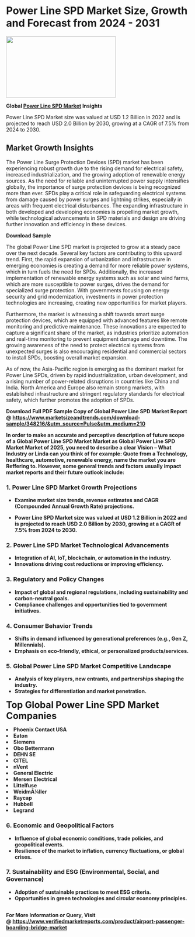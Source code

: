 <H1>Power Line SPD Market Size, Growth and Forecast from 2024 - 2031</H1><img class="aligncenter size-medium wp-image-584254" src="https://thirdeyenews.in/wp-content/uploads/2024/09/Global-Market-Research-300x168.jpeg" alt="" width="300" height="168" /><p><strong>Global&nbsp;<a href="https://www.marketsizeandtrends.com/download-sample/348216/&amp;utm_source=Pulse&amp;utm_medium=210">Power Line SPD Market</a> Insights</strong></p><p>Power Line SPD Market size was valued at USD 1.2 Billion in 2022 and is projected to reach USD 2.0 Billion by 2030, growing at a CAGR of 7.5% from 2024 to 2030.</p><p><h2>Market Growth Insights</h2> <p>The Power Line Surge Protection Devices (SPD) market has been experiencing robust growth due to the rising demand for electrical safety, increased industrialization, and the growing adoption of renewable energy sources. As the need for reliable and uninterrupted power supply intensifies globally, the importance of surge protection devices is being recognized more than ever. SPDs play a critical role in safeguarding electrical systems from damage caused by power surges and lightning strikes, especially in areas with frequent electrical disturbances. The expanding infrastructure in both developed and developing economies is propelling market growth, while technological advancements in SPD materials and design are driving further innovation and efficiency in these devices.</p> <p><strong>Download Sample</strong></p> <p>The global Power Line SPD market is projected to grow at a steady pace over the next decade. Several key factors are contributing to this upward trend. First, the rapid expansion of urbanization and infrastructure in emerging economies is creating a demand for more reliable power systems, which in turn fuels the need for SPDs. Additionally, the increased implementation of renewable energy systems such as solar and wind farms, which are more susceptible to power surges, drives the demand for specialized surge protection. With governments focusing on energy security and grid modernization, investments in power protection technologies are increasing, creating new opportunities for market players.</p> <p>Furthermore, the market is witnessing a shift towards smart surge protection devices, which are equipped with advanced features like remote monitoring and predictive maintenance. These innovations are expected to capture a significant share of the market, as industries prioritize automation and real-time monitoring to prevent equipment damage and downtime. The growing awareness of the need to protect electrical systems from unexpected surges is also encouraging residential and commercial sectors to install SPDs, boosting overall market expansion.</p> <p>As of now, the Asia-Pacific region is emerging as the dominant market for Power Line SPDs, driven by rapid industrialization, urban development, and a rising number of power-related disruptions in countries like China and India. North America and Europe also remain strong markets, with established infrastructure and stringent regulatory standards for electrical safety, which further promotes the adoption of SPDs.</p> <p><strong></p><p><span class=""><strong>Download Full PDF Sample Copy of Global Power Line SPD Market Report</strong> @ <a href="https://www.marketsizeandtrends.com/download-sample/348216/&amp;utm_source=Pulse&amp;utm_medium=210" target="_blank">https://www.marketsizeandtrends.com/download-sample/348216/&amp;utm_source=Pulse&amp;utm_medium=210</a></span></p><p>In order to make an accurate and perceptive description of future scope of a Global&nbsp;Power Line SPD Market Market as Global&nbsp;Power Line SPD Market Market of 2025, you need to describe a clear Vision &ndash; What Industry or Linda can you think of for example: Quote from a Technology, healthcare, automotive, renewable energy, name the market you are Reffering to. However, some general trends and factors usually impact market reports and their future outlook include:</p><h3>1.&nbsp;<strong>Power Line SPD Market Growth Projections</strong></h3><ul><li>Examine market size trends, revenue estimates and CAGR (Compounded Annual Growth Rate) projections.</li><li><p>Power Line SPD Market size was valued at USD 1.2 Billion in 2022 and is projected to reach USD 2.0 Billion by 2030, growing at a CAGR of 7.5% from 2024 to 2030.</p></li></ul><h3>2.&nbsp;<strong>Power Line SPD Market Technological Advancements</strong></h3><ul><li>Integration of AI, IoT, blockchain, or automation in the industry.</li><li>Innovations driving cost reductions or improving efficiency.</li></ul><h3>3.&nbsp;<strong>Regulatory and Policy Changes</strong></h3><ul><li>Impact of global and regional regulations, including sustainability and carbon-neutral goals.</li><li>Compliance challenges and opportunities tied to government initiatives.</li></ul><h3>4.&nbsp;<strong>Consumer Behavior Trends</strong></h3><ul><li>Shifts in demand influenced by generational preferences (e.g., Gen Z, Millennials).</li><li>Emphasis on eco-friendly, ethical, or personalized products/services.</li></ul><h3>5.&nbsp;<strong>Global Power Line SPD Market Competitive Landscape</strong></h3><ul><li>Analysis of key players, new entrants, and partnerships shaping the industry.</li><li>Strategies for differentiation and market penetration.</li></ul><p data-pm-slice="1 1 []"><span style="color: inherit; font-family: inherit; font-size: 25px;">Top Global Power Line SPD Market Companies</span></p><div class="" data-test-id=""><p><li>Phoenix Contact USA</li><li> Eaton</li><li> Siemens</li><li> Obo Bettermann</li><li> DEHN SE</li><li> CITEL</li><li> nVent</li><li> General Electric</li><li> Mersen Electrical</li><li> Littelfuse</li><li> WeidmÃ¼ller</li><li> Raycap</li><li> Hubbell</li><li> Legrand</li></p></div><h3>6.&nbsp;<strong>Economic and Geopolitical Factors</strong></h3><ul><li>Influence of global economic conditions, trade policies, and geopolitical events.</li><li>Resilience of the market to inflation, currency fluctuations, or global crises.</li></ul><h3>7.&nbsp;<strong>Sustainability and ESG (Environmental, Social, and Governance)</strong></h3><ul><li>Adoption of sustainable practices to meet ESG criteria.</li><li>Opportunities in green technologies and circular economy principles.</li></ul><h2><strong style="font-size: 14px;">For More Information or Query, Visit @&nbsp;</strong><a style="background-color: #ffffff; font-size: 14px;" href="https://www.marketsizeandtrends.com/report/power-line-spd-market/" target="_blank">https://www.verifiedmarketreports.com/product/airport-passenger-boarding-bridge-market</a></h2>

